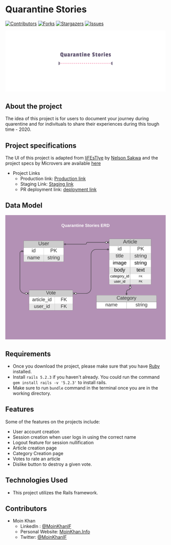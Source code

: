 # Quarantine Stories

[![Contributors][contributors-shield]][contributors-url]
[![Forks][forks-shield]][forks-url]
[![Stargazers][stars-shield]][stars-url]
[![Issues][issues-shield]][issues-url]

![Quarantine Stories](./app/assets/images/logo/facebook_cover_photo_2.png)

## About the project

The idea of this project is for users to document your journey during quarentine and for indivituals to share their experiences during this tough time - 2020.

## Project specifications

The UI of this project is adapted from [liFEsTlye](https://www.behance.net/gallery/14554909/liFEsTlye-Mobile-version) by [Nelson Sakwa](https://www.behance.net/sakwadesignstudio) and the project specs by Microvers are available [here](https://www.notion.so/Lifestyle-articles-b82a5f10122b4cec924cd5d4a6cf7561)

- Project Links
  - Production link: [Production link](https://quarantine-stories.herokuapp.com/)
  - Staging Link: [Staging  link](https://infinite-retreat-30494.herokuapp.com/)
  - PR deployment link: [deployment link](https://quarantine-s-feature-st-ssqn8p.herokuapp.com/)

## Data Model

![Project's ERD](./docs/quarantine-stories-erd.png)
<!-- .element style="width=100px;" -->

## Requirements

- Once you download the project, please make sure that you have [Ruby](https://www.ruby-lang.org/en/) installed.
- Install `rails 5.2.3` if you haven't already. You could run the command `gem install rails -v '5.2.3'` to install rails.
- Make sure to run `bundle` command in the terminal once you are in the working directory.

## Features

Some of the features on the projects include:

- User account creation
- Session creation when user logs in using the correct name
- Logout feature for session nullification
- Article creation page
- Category Creation page
- Votes to rate an article
- Dislike button to destroy a given vote.

## Technologies Used

- This project utilizes the Rails framework.

<!-- 

## Testing

## Test Output

-->

## Contributors

- Moin Khan
  - LinkedIn : [@MoinKhanIF](https://www.linkedin.com/in/moinkhanif/)
  - Personal Website: [MoinKhan.Info](https://moinkhan.info)
  - Twitter: [@MoinKhanIF](https://twitter.com/MoinKhanIF)
  
<!-- MARKDOWN LINKS & IMAGES -->

[contributors-shield]: https://img.shields.io/github/contributors/moinkhanif/quarantine-stories.svg?style=flat-square
[contributors-url]: https://github.com/moinkhanif/quarantine-stories/graphs/contributors
[forks-shield]: https://img.shields.io/github/forks/moinkhanif/quarantine-stories.svg?style=flat-square
[forks-url]: https://github.com/moinkhanif/quarantine-stories/network/members
[stars-shield]: https://img.shields.io/github/stars/moinkhanif/quarantine-stories.svg?style=flat-square
[stars-url]: https://github.com/moinkhanif/quarantine-stories/stargazers
[issues-shield]: https://img.shields.io/github/issues/moinkhanif/quarantine-stories.svg?style=flat-square
[issues-url]: https://github.com/moinkhanif/quarantine-stories/issues
